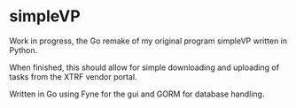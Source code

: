 # simpleVP

Work in progress, the Go remake of my original program simpleVP written in Python.

When finished, this should allow for simple downloading and uploading of tasks from the XTRF vendor portal.

Written in Go using Fyne for the gui and GORM for database handling.